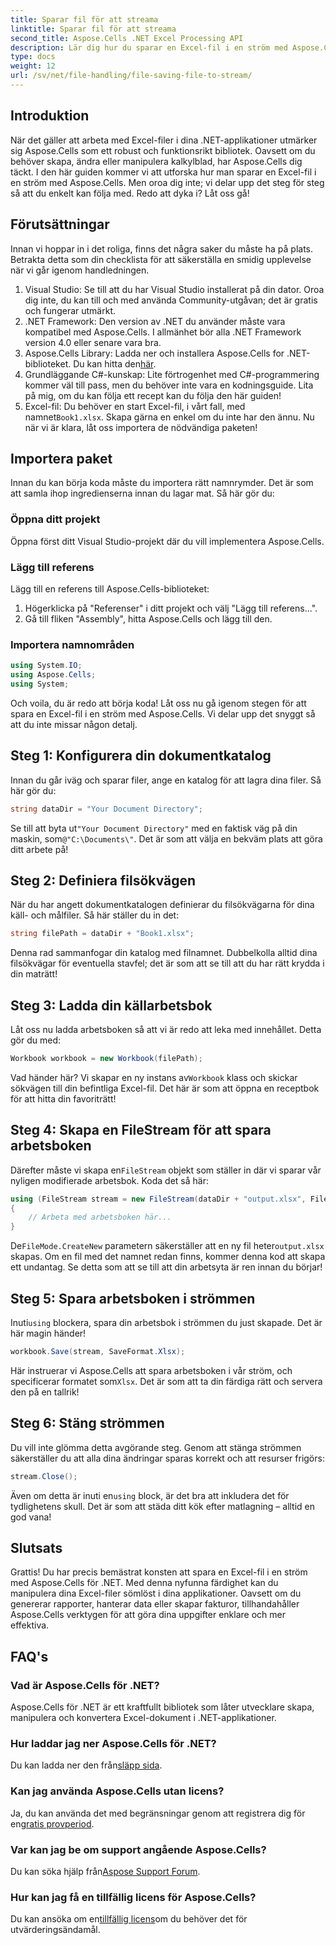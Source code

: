 ```yaml
---
title: Sparar fil för att streama
linktitle: Sparar fil för att streama
second_title: Aspose.Cells .NET Excel Processing API
description: Lär dig hur du sparar en Excel-fil i en ström med Aspose.Cells för .NET med den här steg-för-steg-guiden fullpackad med exempel.
type: docs
weight: 12
url: /sv/net/file-handling/file-saving-file-to-stream/
---
```

## Introduktion
När det gäller att arbeta med Excel-filer i dina .NET-applikationer utmärker sig Aspose.Cells som ett robust och funktionsrikt bibliotek. Oavsett om du behöver skapa, ändra eller manipulera kalkylblad, har Aspose.Cells dig täckt. I den här guiden kommer vi att utforska hur man sparar en Excel-fil i en ström med Aspose.Cells. Men oroa dig inte; vi delar upp det steg för steg så att du enkelt kan följa med. Redo att dyka i? Låt oss gå!
## Förutsättningar
Innan vi hoppar in i det roliga, finns det några saker du måste ha på plats. Betrakta detta som din checklista för att säkerställa en smidig upplevelse när vi går igenom handledningen.
1. Visual Studio: Se till att du har Visual Studio installerat på din dator. Oroa dig inte, du kan till och med använda Community-utgåvan; det är gratis och fungerar utmärkt.
2. .NET Framework: Den version av .NET du använder måste vara kompatibel med Aspose.Cells. I allmänhet bör alla .NET Framework version 4.0 eller senare vara bra.
3.  Aspose.Cells Library: Ladda ner och installera Aspose.Cells for .NET-biblioteket. Du kan hitta den[här](https://releases.aspose.com/cells/net/). 
4. Grundläggande C#-kunskap: Lite förtrogenhet med C#-programmering kommer väl till pass, men du behöver inte vara en kodningsguide. Lita på mig, om du kan följa ett recept kan du följa den här guiden!
5.  Excel-fil: Du behöver en start Excel-fil, i vårt fall, med namnet`Book1.xlsx`. Skapa gärna en enkel om du inte har den ännu.
Nu när vi är klara, låt oss importera de nödvändiga paketen!
## Importera paket
Innan du kan börja koda måste du importera rätt namnrymder. Det är som att samla ihop ingredienserna innan du lagar mat. Så här gör du:
### Öppna ditt projekt
Öppna först ditt Visual Studio-projekt där du vill implementera Aspose.Cells.
### Lägg till referens
Lägg till en referens till Aspose.Cells-biblioteket:
1. Högerklicka på "Referenser" i ditt projekt och välj "Lägg till referens...".
2. Gå till fliken "Assembly", hitta Aspose.Cells och lägg till den.
### Importera namnområden
```csharp
using System.IO;
using Aspose.Cells;
using System;
```
Och voila, du är redo att börja koda! 
Låt oss nu gå igenom stegen för att spara en Excel-fil i en ström med Aspose.Cells. Vi delar upp det snyggt så att du inte missar någon detalj.
## Steg 1: Konfigurera din dokumentkatalog
Innan du går iväg och sparar filer, ange en katalog för att lagra dina filer. Så här gör du:
```csharp
string dataDir = "Your Document Directory";
```
 Se till att byta ut`"Your Document Directory"` med en faktisk väg på din maskin, som`@"C:\Documents\"`. Det är som att välja en bekväm plats att göra ditt arbete på!
## Steg 2: Definiera filsökvägen
När du har angett dokumentkatalogen definierar du filsökvägarna för dina käll- och målfiler. Så här ställer du in det:
```csharp
string filePath = dataDir + "Book1.xlsx";
```
Denna rad sammanfogar din katalog med filnamnet. Dubbelkolla alltid dina filsökvägar för eventuella stavfel; det är som att se till att du har rätt krydda i din maträtt!
## Steg 3: Ladda din källarbetsbok
Låt oss nu ladda arbetsboken så att vi är redo att leka med innehållet. Detta gör du med:
```csharp
Workbook workbook = new Workbook(filePath);
```
Vad händer här? Vi skapar en ny instans av`Workbook` klass och skickar sökvägen till din befintliga Excel-fil. Det här är som att öppna en receptbok för att hitta din favoriträtt!
## Steg 4: Skapa en FileStream för att spara arbetsboken
 Därefter måste vi skapa en`FileStream` objekt som ställer in där vi sparar vår nyligen modifierade arbetsbok. Koda det så här:
```csharp
using (FileStream stream = new FileStream(dataDir + "output.xlsx", FileMode.CreateNew))
{
    // Arbeta med arbetsboken här...
}
```
 De`FileMode.CreateNew` parametern säkerställer att en ny fil heter`output.xlsx` skapas. Om en fil med det namnet redan finns, kommer denna kod att skapa ett undantag. Se detta som att se till att din arbetsyta är ren innan du börjar!
## Steg 5: Spara arbetsboken i strömmen
 Inuti`using` blockera, spara din arbetsbok i strömmen du just skapade. Det är här magin händer!
```csharp
workbook.Save(stream, SaveFormat.Xlsx);
```
 Här instruerar vi Aspose.Cells att spara arbetsboken i vår ström, och specificerar formatet som`Xlsx`. Det är som att ta din färdiga rätt och servera den på en tallrik!
## Steg 6: Stäng strömmen
Du vill inte glömma detta avgörande steg. Genom att stänga strömmen säkerställer du att alla dina ändringar sparas korrekt och att resurser frigörs:
```csharp
stream.Close();
```
 Även om detta är inuti en`using` block, är det bra att inkludera det för tydlighetens skull. Det är som att städa ditt kök efter matlagning – alltid en god vana!
## Slutsats
Grattis! Du har precis bemästrat konsten att spara en Excel-fil i en ström med Aspose.Cells för .NET. Med denna nyfunna färdighet kan du manipulera dina Excel-filer sömlöst i dina applikationer. Oavsett om du genererar rapporter, hanterar data eller skapar fakturor, tillhandahåller Aspose.Cells verktygen för att göra dina uppgifter enklare och mer effektiva.
## FAQ's
### Vad är Aspose.Cells för .NET?
Aspose.Cells för .NET är ett kraftfullt bibliotek som låter utvecklare skapa, manipulera och konvertera Excel-dokument i .NET-applikationer.
### Hur laddar jag ner Aspose.Cells för .NET?
 Du kan ladda ner den från[släpp sida](https://releases.aspose.com/cells/net/).
### Kan jag använda Aspose.Cells utan licens?
 Ja, du kan använda det med begränsningar genom att registrera dig för en[gratis provperiod](https://releases.aspose.com/). 
### Var kan jag be om support angående Aspose.Cells?
 Du kan söka hjälp från[Aspose Support Forum](https://forum.aspose.com/c/cells/9).
### Hur kan jag få en tillfällig licens för Aspose.Cells?
 Du kan ansöka om en[tillfällig licens](https://purchase.aspose.com/temporary-license/)om du behöver det för utvärderingsändamål.
